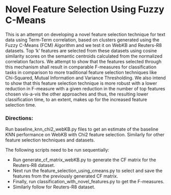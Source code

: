 # Novel Feature Selection Using Fuzzy C-Means
This is an attempt on developing a novel feature selection technique for text data using Term-Term correlation, based on clusters generated using the Fuzzy C-Means (FCM) Algorithm and we test it on WebKB and Reuters-R8 datasets. Top ‘k’ features are selected from these datasets using cosine similarity scores on the semantic centroids calculated from the normalized correlation factors. We attempt to show that the features selected through this mechanism shall result in comparable F-measures for classification tasks in comparison to more traditional feature selection techniques like Chi-Squared, Mutual Information and Variance Thresholding. We also intend to show that this feature selection technique is more robust with a lower reduction in F-measure with a given reduction in the number of top features chosen vis-a-vis the other approaches and thus, the resulting lower classification time, to an extent, makes up for the increased feature selection time.

### Directions:

Run baseline_knn_chi2_webKB.py files to get an estimate of the baseline KNN performance on WebKB with Chi2 feature selection. Similarly for other feature selection techniques and datasets.

The following scripts need to be run sequentially:

* Run generate_cf_matrix_webKB.py to generate the CF matrix for the Reuters-R8 dataset.
* Next run the feature_selection_using_cmeans.py to select and save the features from the previously generated CF matrix.
* Finally, run classification_with_novel_features.py to get the F-measures.
* Similarly follow for Reuters-R8 dataset.